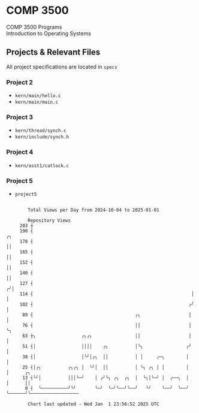 # COMP 3500
COMP 3500 Programs  
Introduction to Operating Systems  
## Projects & Relevant Files
All project specifications are located in `specs`
### Project 2
- `kern/main/hello.c`
- `kern/main/main.c`
### Project 3
- `kern/thread/synch.c`
- `kern/include/synch.h`
### Project 4
- `kern/asst1/catlock.c`
### Project 5
- `project5`

```

        Total Views per Day from 2024-10-04 to 2025-01-01

        Repository Views
     203 ┼
     190 ┤                                                            ╭╮
     178 ┤                                                            ││
     165 ┤                                                            ││
     152 ┤                                                            ││
     140 ┤                                                            ││
     127 ┤                                                           ╭╯│
     114 ┤                                                           │ │
     102 ┤                                                          ╭╯ │
      89 ┤                                      ╭╮                  │  │
      76 ┤                                      ││                  │  ╰╮
      63 ┼╮                 ╭╮╭╮                ││                  │   │
      51 ┤│                 ││││    ╭╮          │╰╮                ╭╯   │
      38 ┤│                 │╰╯│╭╮  ││          │ │     ╭─╮        │    │
      25 ┤│╭╮          ╭╮╭╮ │  ╰╯│  ││          │ ╰╮ ╭╮ │ │        │    │      ╭╮
      13 ┤╰╯│          │││╰─╯    │ ╭╯╰╮ ╭╮  ╭╮  │  ╰╮│╰─╯ │  ╭──╮  │    │      ││
       0 ┤  ╰──────────╯╰╯       ╰─╯  ╰─╯╰──╯╰──╯   ╰╯    ╰──╯  ╰──╯    ╰──────╯╰──────────────────

        Chart last updated - Wed Jan  1 23:56:52 2025 UTC
        
```
